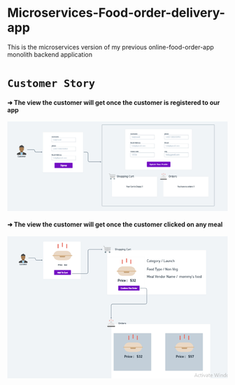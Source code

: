 # Microservices-Food-order-delivery-app
This is the microservices version of my previous online-food-order-app monolith backend application 

# `Customer Story`
#### ➜ The view the customer will get once the customer is registered to our app<br>
![](customer-login-story.png)

#### ➜ The view the customer will get once the customer clicked on any meal <br>
![](customer-add-to-cart-story.PNG)